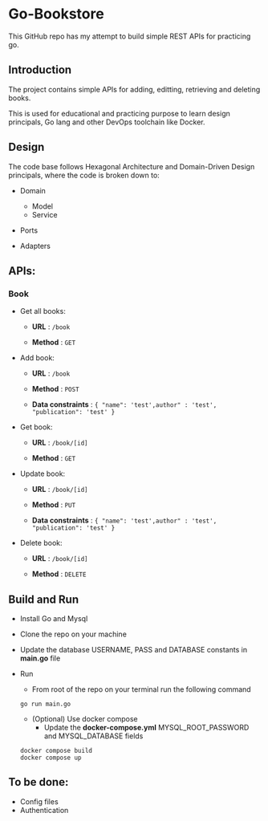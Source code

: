 # Go-Bookstore

This GitHub repo has my attempt to build simple REST APIs for practicing go.


## Introduction
The project contains simple APIs for adding, editting, retrieving and deleting books.

This is used for educational and practicing purpose to learn design principals, Go lang and other DevOps toolchain like Docker.


## Design

The code base follows Hexagonal Architecture and Domain-Driven Design principals, where the code is broken down to:

- Domain
  - Model
  - Service

- Ports
- Adapters

## APIs:
### Book
 - Get all books:
 
    - **URL** : `/book`

    - **Method** : `GET`

  - Add book:
 
    - **URL** : `/book`

    - **Method** : `POST`

    - **Data constraints** : `{ "name": 'test',author" : 'test', "publication": 'test' }`

  - Get book:

     - **URL** : `/book/[id]`

     - **Method** : `GET`
     
  - Update book:

     - **URL** : `/book/[id]`

     - **Method** : `PUT`

      - **Data constraints** : `{ "name": 'test',author" : 'test', "publication": 'test' }`

  - Delete book:

      - **URL** : `/book/[id]`

      - **Method** : `DELETE`


## Build and Run
- Install Go and Mysql

- Clone the repo on your machine

- Update the database USERNAME, PASS and DATABASE constants in **main.go** file

- Run
  - From root of the repo on your terminal run the following command
  ```
  go run main.go
  ```

  - (Optional) Use docker compose
    - Update the **docker-compose.yml** MYSQL_ROOT_PASSWORD and MYSQL_DATABASE fields
  ```
  docker compose build
  docker compose up
  ```

## To be done:
- Config files
- Authentication
